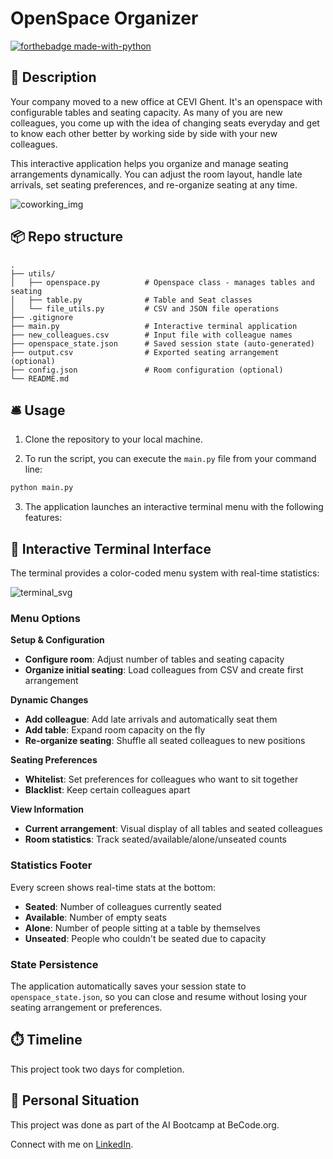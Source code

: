 # OpenSpace Organizer
[![forthebadge made-with-python](https://ForTheBadge.com/images/badges/made-with-python.svg)](https://www.python.org/)

## 🏢 Description

Your company moved to a new office at CEVI Ghent. It's an openspace with configurable tables and seating capacity. As many of you are new colleagues, you come up with the idea of changing seats everyday and get to know each other better by working side by side with your new colleagues.

This interactive application helps you organize and manage seating arrangements dynamically. You can adjust the room layout, handle late arrivals, set seating preferences, and re-organize seating at any time.

![coworking_img](https://media1.tenor.com/m/Z0GoLGN6GcwAAAAd/wwe-john-cena.gif)

## 📦 Repo structure

```
.
├── utils/
│   ├── openspace.py          # Openspace class - manages tables and seating
│   ├── table.py              # Table and Seat classes
│   └── file_utils.py         # CSV and JSON file operations
├── .gitignore
├── main.py                   # Interactive terminal application
├── new_colleagues.csv        # Input file with colleague names
├── openspace_state.json      # Saved session state (auto-generated)
├── output.csv                # Exported seating arrangement (optional)
├── config.json               # Room configuration (optional)
└── README.md
```

## 🛎️ Usage

1. Clone the repository to your local machine.

2. To run the script, you can execute the `main.py` file from your command line:

```bash
python main.py
````

3. The application launches an interactive terminal menu with the following features:

## 🎨 Interactive Terminal Interface

The terminal provides a color-coded menu system with real-time statistics:

![terminal_svg](https://file%2B.vscode-resource.vscode-cdn.net/Users/jensbogaert/Desktop/BeCode/challenge-openspace-classifier/termtosvg_qsip2q4m.svg?version%3D1761313606159)

### Menu Options

**Setup & Configuration**
- **Configure room**: Adjust number of tables and seating capacity
- **Organize initial seating**: Load colleagues from CSV and create first arrangement

**Dynamic Changes**
- **Add colleague**: Add late arrivals and automatically seat them
- **Add table**: Expand room capacity on the fly
- **Re-organize seating**: Shuffle all seated colleagues to new positions

**Seating Preferences**
- **Whitelist**: Set preferences for colleagues who want to sit together
- **Blacklist**: Keep certain colleagues apart

**View Information**
- **Current arrangement**: Visual display of all tables and seated colleagues
- **Room statistics**: Track seated/available/alone/unseated counts

### Statistics Footer

Every screen shows real-time stats at the bottom:
- **Seated**: Number of colleagues currently seated
- **Available**: Number of empty seats
- **Alone**: Number of people sitting at a table by themselves
- **Unseated**: People who couldn't be seated due to capacity

### State Persistence

The application automatically saves your session state to `openspace_state.json`, so you can close and resume without losing your seating arrangement or preferences.

## ⏱️ Timeline

This project took two days for completion.

## 📌 Personal Situation
This project was done as part of the AI Bootcamp at BeCode.org. 

Connect with me on [LinkedIn](https://www.linkedin.com/in/jens-bogaert-6b53b526a/).

